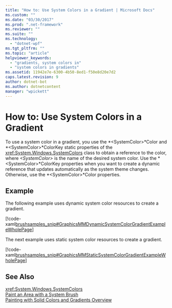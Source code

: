 ```yaml
---
title: "How to: Use System Colors in a Gradient | Microsoft Docs"
ms.custom: ""
ms.date: "03/30/2017"
ms.prod: ".net-framework"
ms.reviewer: ""
ms.suite: ""
ms.technology: 
  - "dotnet-wpf"
ms.tgt_pltfrm: ""
ms.topic: "article"
helpviewer_keywords: 
  - "gradients, system colors in"
  - "system colors in gradients"
ms.assetid: 11942e7e-6300-4b50-8ed1-f50e8d20e7d2
caps.latest.revision: 9
author: dotnet-bot
ms.author: dotnetcontent
manager: "wpickett"
---
```

# How to: Use System Colors in a Gradient
To use a system color in a gradient, you use the              *\<SystemColor>*Color and              *\<SystemColor>*ColorKey static properties of the              <xref:System.Windows.SystemColors> class to obtain a reference to the color, where              *\<SystemColor>* is the name of the desired system color. Use the              *\<SystemColor>*ColorKey properties when you want to create a dynamic reference that updates automatically as the system theme changes. Otherwise, use the              *\<SystemColor>*Color properties.  
  
## Example  
 The following example uses dynamic system color resources to create a gradient.  
  
 [!code-xaml[brushsamples_snip#GraphicsMMDynamicSystemColorGradientExampleWholePage](../../../../samples/snippets/csharp/VS_Snippets_Wpf/brushsamples_snip/CS/DynamicSystemColorExample.xaml#graphicsmmdynamicsystemcolorgradientexamplewholepage)]  
  
 The next example uses static system color resources to create a gradient.  
  
 [!code-xaml[brushsamples_snip#GraphicsMMStaticSystemColorGradientExampleWholePage](../../../../samples/snippets/csharp/VS_Snippets_Wpf/brushsamples_snip/CS/StaticSystemColorExample.xaml#graphicsmmstaticsystemcolorgradientexamplewholepage)]  
  
## See Also  
 <xref:System.Windows.SystemColors>   
 [Paint an Area with a System Brush](../../../../docs/framework/wpf/graphics-multimedia/how-to-paint-an-area-with-a-system-brush.md)   
 [Painting with Solid Colors and Gradients Overview](../../../../docs/framework/wpf/graphics-multimedia/painting-with-solid-colors-and-gradients-overview.md)
